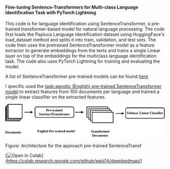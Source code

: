 #### Fine-tuning Sentence-Transformers for Multi-class Language Identification Task with PyTorch Lightning

This code is for language identification using SentenceTransformer, a pre-trained transformer-based model for natural language processing. The code first loads the Papluca Language Identification dataset using HuggingFace's load_dataset method and splits it into train, validation, and test sets. The code then uses the pretrained SentenceTransformer model as a feature extractor to generate embeddings from the texts and trains a single Linear layer on top of the embeddings for the multiclass language identification task. The code also uses PyTorch Lightning for training and evaluating the model.

A list of SentenceTransformer pre-trained models can be found [here](https://www.sbert.net/docs/pretrained_models.html)

I specific used the [task-agnotic (English) pre-trained SentenceTransformer model](https://arxiv.org/pdf/2002.10957.pdf) to extract features from 100 documents per language and trained a single linear classifier on the extracted features.

![Caption](architecture.png)

Figure: Architecture for the approach  pre-trained SentenceTransf


[![Open In Colab](https://colab.research.google.com/assets/colab-badge.svg)](https://colab.research.google.com/github/weiji14/deepbedmap/]